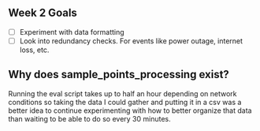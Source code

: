## Week 2 Goals
- [ ] Experiment with data formatting
- [ ] Look into redundancy checks. For events like power outage, internet loss, etc.

## Why does sample_points_processing exist?
Running the eval script takes up to half an hour depending on network conditions so taking the data I could gather and putting it in a csv
was a better idea to continue experimenting with how to better organize that data than waiting to be able to do so every 30 minutes.
